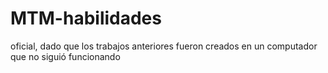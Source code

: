 # MTM-habilidades
oficial, dado que los trabajos anteriores fueron creados en un computador que no siguió funcionando
